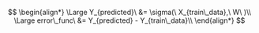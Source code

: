 $$
\begin{align*}
\Large Y_{predicted}\ &= \sigma(\ X_{train\_data},\ W\ )\\
\Large error\_func\ &= Y_{predicted} - Y_{train\_data}\\
\end{align*}
$$